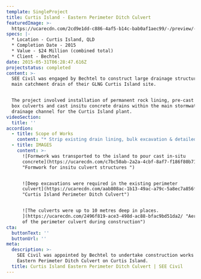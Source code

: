 ```yaml
---
template: SingleProject
title: Curtis Island - Eastern Perimeter Ditch Culvert
featuredImage: >-
  https://ucarecdn.com/2cd9e1dd-c886-4af5-b14c-bab0af1aec99/-/preview/-/enhance/50/
specs: |-
  * Location - Curtis Island, QLD
  * Completion Date - 2015
  * Value - $24 Million (combined total)
  * Client - Bechtel
date: 2015-05-31T06:28:47.616Z
projectstatus: completed
content: >-
  SEE Civil was engaged by Bechtel to construct large drainage structures in the
  main catchment drain of their GLNG Curtis Island site. 


  The project involved installation of permanent rock lining, pre-cast concrete
  box culverts and cast insitu concrete drains within the main stormwater
  drainage channel for the Curtis Island plant.
videoSection:
  title: ''
accordion:
  - title: Scope of Works
    content: "* Strip existing drain lining, bulk excavation & detailed excavation of the main drain catchment on the Curtis Island GLNG Site - the East Perimeter Ditch\r\n* Supply & installation of permanent rock drain lining\r\n* Installation of pre-cast concrete box culverts\r\n* Load, haul & placement of select fill as backfill around box culverts & bulk earthworks from insitu fill sources on the GLNG site\r\n* Awarded extension package in 2014 for extension of pre-cast culverts by cast insitu construction of twin 2.1m x 2.1m x 125m culverts.  Earthworks to culvert extension following on from initial load, haul, place earthworks\r\n* Construction of cast insitu aprons, wingwalls and headwalls\r\n* Final trimming of pavements & road surfacing works to permanent roads\r\n* Mobilisation & demobilisation of all personnel, equipment & temporary facilities\r\n* Design, furnish & installation of all temporary roads, access ramps, pads & platforms\r\n* Load, haul, place & install two 2.1m x 2.1m x 244.80m precast box culvert sections & bases\r\n* Over 135,000m2 of surfacing including placement of 6500Tonnes of asphalt to roads within live gas plant. All surfacing material including asphalt barged from batch plant on mainland\r\n* Drilling of piers for Lighting and camera Poles & Predrill for Armco Guardrail installation\r\n* SEE Civil has also provided the client with 45T Excavator specialised  XC40 Xcentric Ripper ripper for rock excavation, much of which has been in confined excavation areas"
  - title: IMAGES
    content: >-
      ![Formwork was transported to the island to pour cast in-situ
      concrete](https://ucarecdn.com/c7bc50ab-2a2a-4cbf-8af7-f186f80b71a1/
      "Formwork for insitu culvert structures ")


      ![Deep excavations were required in the existing perimeter
      culvert](https://ucarecdn.com/aab808ac-1b13-49ac-a79c-5a8ec7a856fc/
      "Curtis Island Perimeter Ditch Culvert")


      ![The culverts were up to 10 metres deep in places.
      ](https://ucarecdn.com/2496f819-ace3-498d-ac88-bfac9bd51da2/ "Aerial view
      of the perimeter culvert during construction")
cta:
  buttonText: ''
  buttonUrl: ''
meta:
  description: >-
    SEE Civil was appointed by Bechtel to undertake construction works for their
    Eastern Perimeter Ditch Culvert on Curtis Island. 
  title: Curtis Island Eastern Perimeter Ditch Culvert | SEE Civil
---
```


